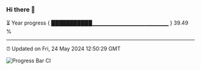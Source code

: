 ### Hi there 👋

⏳ Year progress { ███████████▁▁▁▁▁▁▁▁▁▁▁▁▁▁▁▁▁▁▁ } 39.49 %

---

⏰ Updated on Fri, 24 May 2024 12:50:29 GMT

![Progress Bar CI](https://github.com/IshwaranRudhara/GIT-ACTION/workflows/Progress%20Bar%20CI/badge.svg)
